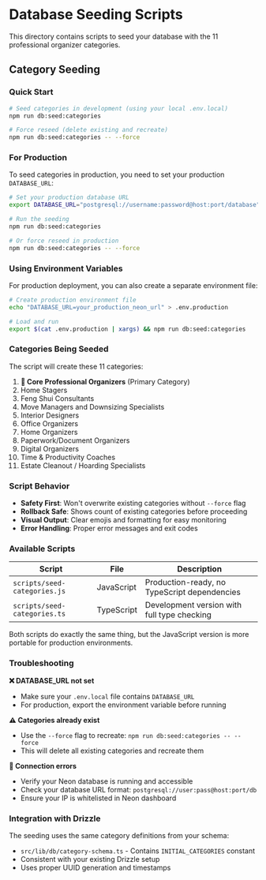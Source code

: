 # Database Seeding Scripts

This directory contains scripts to seed your database with the 11 professional organizer categories.

## Category Seeding

### Quick Start

```bash
# Seed categories in development (using your local .env.local)
npm run db:seed:categories

# Force reseed (delete existing and recreate)
npm run db:seed:categories -- --force
```

### For Production

To seed categories in production, you need to set your production `DATABASE_URL`:

```bash
# Set your production database URL
export DATABASE_URL="postgresql://username:password@host:port/database"

# Run the seeding
npm run db:seed:categories

# Or force reseed in production
npm run db:seed:categories -- --force
```

### Using Environment Variables

For production deployment, you can also create a separate environment file:

```bash
# Create production environment file
echo "DATABASE_URL=your_production_neon_url" > .env.production

# Load and run
export $(cat .env.production | xargs) && npm run db:seed:categories
```

### Categories Being Seeded

The script will create these 11 categories:

1. **👑 Core Professional Organizers** (Primary Category)
2. Home Stagers
3. Feng Shui Consultants  
4. Move Managers and Downsizing Specialists
5. Interior Designers
6. Office Organizers
7. Home Organizers
8. Paperwork/Document Organizers
9. Digital Organizers
10. Time & Productivity Coaches
11. Estate Cleanout / Hoarding Specialists

### Script Behavior

- **Safety First**: Won't overwrite existing categories without `--force` flag
- **Rollback Safe**: Shows count of existing categories before proceeding
- **Visual Output**: Clear emojis and formatting for easy monitoring
- **Error Handling**: Proper error messages and exit codes

### Available Scripts

| Script | File | Description |
|--------|------|-------------|
| `scripts/seed-categories.js` | JavaScript | Production-ready, no TypeScript dependencies |
| `scripts/seed-categories.ts` | TypeScript | Development version with full type checking |

Both scripts do exactly the same thing, but the JavaScript version is more portable for production environments.

### Troubleshooting

**❌ DATABASE_URL not set**
- Make sure your `.env.local` file contains `DATABASE_URL`
- For production, export the environment variable before running

**⚠️ Categories already exist**
- Use the `--force` flag to recreate: `npm run db:seed:categories -- --force`
- This will delete all existing categories and recreate them

**🔌 Connection errors**
- Verify your Neon database is running and accessible
- Check your database URL format: `postgresql://user:pass@host:port/db`
- Ensure your IP is whitelisted in Neon dashboard

### Integration with Drizzle

The seeding uses the same category definitions from your schema:
- `src/lib/db/category-schema.ts` - Contains `INITIAL_CATEGORIES` constant
- Consistent with your existing Drizzle setup
- Uses proper UUID generation and timestamps